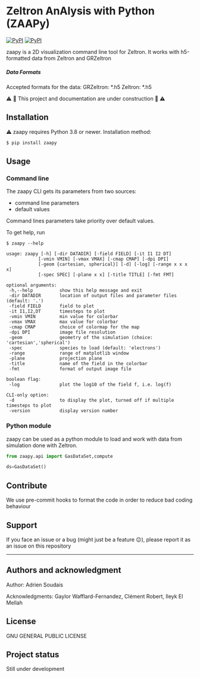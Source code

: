 # Zeltron AnAlysis with Python (ZAAPy)
[![PyPI](https://img.shields.io/pypi/v/zaapy.svg?logo=pypi&logoColor=white&label=PyPI)](https://pypi.org/project/zaapy)
[![PyPI](https://img.shields.io/badge/requires-Python%20≥%203.8-blue?logo=python&logoColor=white)](https://pypi.org/project/zaapy)
<!-- [![Documentation Status](https://readthedocs.org/projects/zaapy/badge/?version=latest)](https://nonos.readthedocs.io/en/latest/?badge=latest)
[![pre-commit.ci status](https://results.pre-commit.ci/badge/github/asoudais/zaapy/main.svg)](https://results.pre-commit.ci/badge/github/asoudais/zaapy/main.svg)
[![Code style: black](https://img.shields.io/badge/code%20style-black-000000.svg)](https://github.com/psf/black)
[![Ruff](https://img.shields.io/endpoint?url=https://raw.githubusercontent.com/charliermarsh/ruff/main/assets/badge/v2.json)](https://github.com/charliermarsh/ruff) -->

zaapy is a 2D visualization command line tool for Zeltron. It works with h5-formatted data from Zeltron and GRZeltron

##### Data Formats

Accepted formats for the data:
GRZeltron: \*.h5
Zeltron: \*.h5


:warning: :construction: This project and documentation are under construction :construction: :warning:

## Installation

:warning: zaapy requires Python 3.8 or newer. Installation method:

```bash
$ pip install zaapy
```

## Usage

### Command line
The zaapy CLI gets its parameters from two sources:
- command line parameters
- default values

Command lines parameters take priority over default values.

To get help, run
```shell
$ zaapy --help
```

```
usage: zaapy [-h] [-dir DATADIR] [-field FIELD] [-it I1 I2 DT]
            [-vmin VMIN] [-vmax VMAX] [-cmap CMAP] [-dpi DPI]
            [-geom {cartesian, spherical}] [-d] [-log] [-range x x x x]
            [-spec SPEC] [-plane x x] [-title TITLE] [-fmt FMT]

optional arguments:
 -h,--help          show this help message and exit
 -dir DATADIR       location of output files and parameter files (default: '.')
 -field FIELD       field to plot
 -it I1,I2,DT       timesteps to plot
 -vmin VMIN         min value for colorbar
 -vmax VMAX         max value for colorbar
 -cmap CMAP         choice of colormap for the map
 -dpi DPI           image file resolution
 -geom              geometry of the simulation (choice: 'cartesian','spherical')
 -spec              species to load (default: 'electrons')
 -range             range of matplotlib window
 -plane             projection plane
 -title             name of the field in the colorbar
 -fmt               format of output image file

boolean flag:
 -log               plot the log10 of the field f, i.e. log(f)

CLI-only option:
 -d                 to display the plot, turned off if multiple timesteps to plot
 -version           display version number
```

### Python module
zaapy can be used as a python module to load and work with data from simulation done with Zeltron.
```python
from zaapy.api import GasDataSet,compute

ds=GasDataSet()

```

<!-- ```
cd existing_repo
git remote add origin https://gricad-gitlab.univ-grenoble-alpes.fr/soudaisa/python-scripts-zeltron2dspherical.git
git branch -M main
git push -uf origin main
``` -->

## Contribute

We use pre-commit hooks to format the code in order to reduce bad coding behaviour

## Support

If you face an issue or a bug (might just be a feature :wink:), please report it as an issue on this repository

<!-- ## Integrate with your tools

- [ ] [Set up project integrations](https://gricad-gitlab.univ-grenoble-alpes.fr/soudaisa/python-scripts-zeltron2dspherical/-/settings/integrations) -->


<!-- ## Test and Deploy

Use the built-in continuous integration in GitLab.

- [ ] [Get started with GitLab CI/CD](https://docs.gitlab.com/ee/ci/quick_start/index.html)
- [ ] [Analyze your code for known vulnerabilities with Static Application Security Testing(SAST)](https://docs.gitlab.com/ee/user/application_security/sast/)
- [ ] [Deploy to Kubernetes, Amazon EC2, or Amazon ECS using Auto Deploy](https://docs.gitlab.com/ee/topics/autodevops/requirements.html)
- [ ] [Use pull-based deployments for improved Kubernetes management](https://docs.gitlab.com/ee/user/clusters/agent/)
- [ ] [Set up protected environments](https://docs.gitlab.com/ee/ci/environments/protected_environments.html) -->

***

## Authors and acknowledgment
Author: Adrien Soudais

Acknowledgments: Gaylor Wafflard-Fernandez, Clément Robert, Ileyk El Mellah
## License
GNU GENERAL PUBLIC LICENSE

## Project status
Still under development
